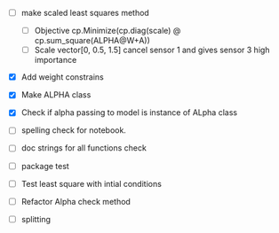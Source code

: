 - [ ] make scaled least squares method
  - [ ] Objective cp.Minimize(cp.diag(scale) @ cp.sum_square(ALPHA@W+A))
  - [ ] Scale vector[0, 0.5, 1.5] cancel sensor 1 and gives sensor 3 high importance
- [x] Add weight constrains
- [x] Make ALPHA class
- [x] Check if alpha passing to model is instance of ALpha class
- [ ] spelling check for notebook.
- [ ] doc strings for all functions check
- [ ] package test
- [ ] Test least square with intial conditions
- [ ] Refactor Alpha check method 
- [ ] splitting


